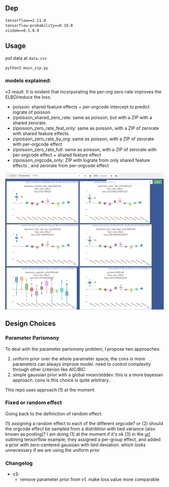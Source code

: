## Dep

```
tensorflow==2.11.0
tensorflow-probability==0.19.0
visdom==0.1.8.9
```

## Usage

put data at `data.csv`

```bash
python3 main_zip.py 
```


### models explained:

v3 result. It is evident that incorporating the per-org zero-rate improves the ELBO/reduce the loss.


- poisson: shared feature effects + per-orgcode intercept to predict lograte of poisson
- zipoisson_shared_zero_rate: same as poisson, but with a ZIP with a shared zerorate.
- zipoisson_zero_rate_feat_only: same as poisson, with a ZIP of zerorate with shared feature effects
- zipoisson_zero_rate_by_org: same as poisson, with a ZIP of zerorate with per-orgcode effect
- zipoisson_zero_rate_full: same as poisson, with a ZIP of zerorate with per-orgcode effect + shared feature effect
- zipoisson_orgcode_only: ZIP with lograte from only shared feature effects , and zerorate from per-orgcode effect

![](./v3_result.png)

## Design Choices

### Parameter Parismony

To deal with the parameter parismony problem, I propose two approaches:

1. uniform prior over the whole parameter space, the cons is more parameters can always improve model. need to control complexity through other criterion like AIC/BIC
2. simple gaussian prior with a global mean/stddev. this is a more bayesian approach. cons is this choice is quite arbitrary..

This repo uses approach (1) at the moment

### Fixed or random effect

Going back to the definiction of random effect:

(1) assigning a random effect to each of the different orgcode? or
(2) should the orgcode effect be sampled from a distribtion with tied variance (also known as pooling)? I am doing (1) at the moment if it's ok
(3) in the [url](https://www.tensorflow.org/probability/examples/Linear_Mixed_Effects_Models) outlining tensorflow example, they assigned a per-group effect, and added a prior with zero-centered gaussian with tied deviation. which looks unnecessary if we are using the uniform prior


### Changelog

- v3:
  - remove parameter prior from v1. make loss value more comparable